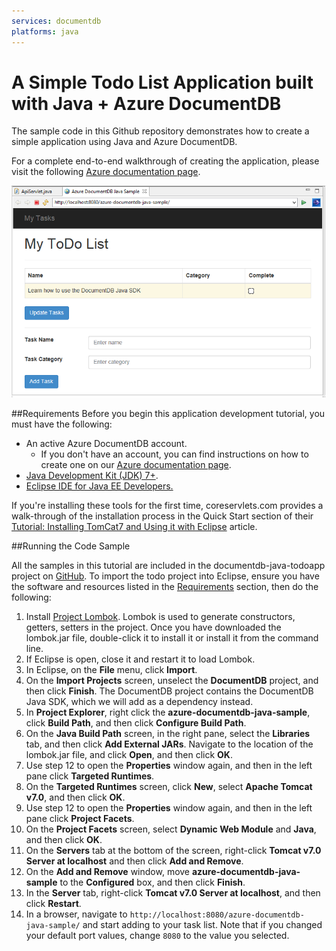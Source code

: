 ```yaml
---
services: documentdb
platforms: java
---
```


# A Simple Todo List Application built with Java + Azure DocumentDB

The sample code in this Github repository demonstrates how to create a simple application using Java and Azure DocumentDB.

For a complete end-to-end walkthrough of creating the application, please visit the following [Azure documentation page](https://azure.microsoft.com/documentation/articles/documentdb-java-application/).

![My ToDo List Java application](./media/documentdb-java-application/image1.png)


##<a id="Requirements"></a>Requirements
Before you begin this application development tutorial, you must have the following:

- An active Azure DocumentDB account. 
  - If you don't have an account, you can find instructions on how to create one on our [Azure documentation page](https://azure.microsoft.com/documentation/articles/documentdb-create-account/).
- [Java Development Kit (JDK) 7+](http://www.oracle.com/technetwork/java/javase/downloads/index.html).
- [Eclipse IDE for Java EE Developers.](http://www.eclipse.org/downloads/packages/eclipse-ide-java-ee-developers/lunasr1)

If you're installing these tools for the first time, coreservlets.com provides a walk-through of the installation process in the Quick Start section of their [Tutorial: Installing TomCat7 and Using it with Eclipse](http://www.coreservlets.com/Apache-Tomcat-Tutorial/tomcat-7-with-eclipse.html) article. 

##<a id="Running"></a>Running the Code Sample

All the samples in this tutorial are included in the documentdb-java-todoapp project on [GitHub](https://github.com/Azure-Samples/documentdb-java-todoapp). To import the todo project into Eclipse, ensure you have the software and resources listed in the [Requirements](#Requirements) section, then do the following:

1. Install [Project Lombok](http://projectlombok.org/). Lombok is used to generate constructors, getters, setters in the project. Once you have downloaded the lombok.jar file, double-click it to install it or install it from the command line. 
2. If Eclipse is open, close it and restart it to load Lombok.
3. In Eclipse, on the **File** menu, click **Import**.
4. On the **Import Projects** screen, unselect the **DocumentDB** project, and then click **Finish**. The DocumentDB project contains the DocumentDB Java SDK, which we will add as a dependency instead.
5. In **Project Explorer**, right click the **azure-documentdb-java-sample**, click **Build Path**, and then click **Configure Build Path**.
6. On the **Java Build Path** screen, in the right pane, select the **Libraries** tab, and then click **Add External JARs**. Navigate to the location of the lombok.jar file, and click **Open**, and then click **OK**.
7. Use step 12 to open the **Properties** window again, and then in the left pane click **Targeted Runtimes**.
8. On the **Targeted Runtimes** screen, click **New**, select **Apache Tomcat v7.0**, and then click **OK**.
9. Use step 12 to open the **Properties** window again, and then in the left pane click **Project Facets**.
10. On the **Project Facets** screen, select **Dynamic Web Module** and **Java**, and then click **OK**.
11. On the **Servers** tab at the bottom of the screen, right-click **Tomcat v7.0 Server at localhost** and then click **Add and Remove**.
12. On the **Add and Remove** window, move **azure-documentdb-java-sample** to the **Configured** box, and then click **Finish**. 
13. In the **Server** tab, right-click **Tomcat v7.0 Server at localhost**, and then click **Restart**.
14. In a browser, navigate to `http://localhost:8080/azure-documentdb-java-sample/` and start adding to your task list. Note that if you changed your default port values, change `8080` to the value you selected.

